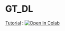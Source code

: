 # GT_DL

[Tutorial](https://github.com/emilePi/GT_DL/blob/main/Tutorial_Repaint.ipynb) : [![Open In Colab](https://colab.research.google.com/assets/colab-badge.svg)](https://colab.research.google.com/github/emilePi/GT_DL/blob/main/Tutorial_Repaint.ipynb)
